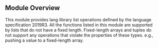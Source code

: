 ## Module Overview

This module provides lang library list operations defined by the language specification 2019R3. All the functions listed 
in this module are supported by lists that do not have a fixed length. Fixed-length arrays and tuples do not support any operations that violate the 
properties of these types. e.g., pushing a value to a fixed-length array.
